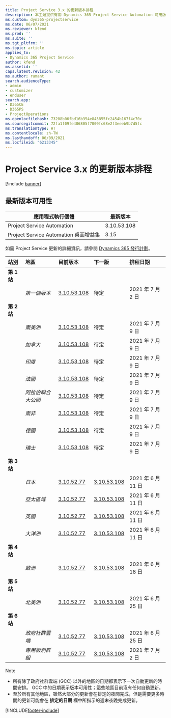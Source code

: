 ```yaml
---
title: Project Service 3.x 的更新版本排程
description: 本主題提供有關 Dynamics 365 Project Service Automation 可用版本與即將發行版本的資訊。
ms.custom: dyn365-projectservice
ms.date: 06/07/2021
ms.reviewer: kfend
ms.prod: ''
ms.suite: ''
ms.tgt_pltfrm: ''
ms.topic: article
applies_to:
- Dynamics 365 Project Service
author: kfend
ms.assetid: ''
caps.latest.revision: 42
ms.author: rumant
search.audienceType:
- admin
- customizer
- enduser
search.app:
- D365CE
- D365PS
- ProjectOperations
ms.openlocfilehash: 73208b06fbd16b354e845855fc2454b167f4c70c
ms.sourcegitcommit: 72fa1f09fe406805f7009fc68e2f3eeeb9b7d5fc
ms.translationtype: HT
ms.contentlocale: zh-TW
ms.lasthandoff: 06/09/2021
ms.locfileid: "6213345"
---
```

# <a name="update-release-schedule-for-project-service-3x"></a>Project Service 3.x 的更新版本排程

[!include [banner](../includes/psa-now-project-operations.md)]

## <a name="latest-version-availability"></a>最新版本可用性

| 應用程式執行個體  |  最新版本 |
|-------|----|
| Project Service Automation    | 3.10.53.108 |
| Project Service Automation 桌面增益集                | 3.15          |

如需 Project Service 更新的詳細資訊，請參閱 [Dynamics 365 發行計劃](/dynamics365/release-plans/)。 

| 站別  | 地區 | 目前版本 | 下一版 |  排程日期
| :---   | :---   | :---   | :---   |:---   |         
|<strong>第 1 站</strong> | |  |  | |
| | <i>第一個版本</i> | [3.10.53.108](whats-new-ur-32.md) | 待定 | 2021 年 7 月 2 日
|<strong>第 2 站</strong> | |  |  | |
| | <i>南美洲</i> | [3.10.53.108](whats-new-ur-32.md) | 待定 | 2021 年 7 月 9 日
| | <i>加拿大</i> | [3.10.53.108](whats-new-ur-32.md) | 待定 | 2021 年 7 月 9 日
| | <i>印度</i> | [3.10.53.108](whats-new-ur-32.md) | 待定 | 2021 年 7 月 9 日
| | <i>法國</i> | [3.10.53.108](whats-new-ur-32.md) | 待定 | 2021 年 7 月 9 日
| | <i>阿拉伯聯合大公國</i> | [3.10.53.108](whats-new-ur-32.md) | 待定 | 2021 年 7 月 9 日
| | <i>南非</i> | [3.10.53.108](whats-new-ur-32.md) | 待定 | 2021 年 7 月 9 日
| | <i>德國</i> | [3.10.53.108](whats-new-ur-32.md) | 待定 | 2021 年 7 月 9 日
| | <i>瑞士</i> | [3.10.53.108](whats-new-ur-32.md) | 待定 | 2021 年 7 月 9 日
|<strong>第 3 站</strong> | |  |  | |
| | <i>日本</i> | [3.10.52.77](whats-new-ur-31.md) | [3.10.53.108](whats-new-ur-32.md) | 2021 年 6 月 11 日
| | <i>亞太區域</i> | [3.10.52.77](whats-new-ur-31.md) | [3.10.53.108](whats-new-ur-32.md) | 2021 年 6 月 11 日
| | <i>英國</i> | [3.10.52.77](whats-new-ur-31.md) | [3.10.53.108](whats-new-ur-32.md) | 2021 年 6 月 11 日
| | <i>大洋洲</i> | [3.10.52.77](whats-new-ur-31.md) | [3.10.53.108](whats-new-ur-32.md) | 2021 年 6 月 11 日
|<strong>第 4 站</strong> | |  |  | |
| | <i>歐洲</i> | [3.10.52.77](whats-new-ur-31.md) | [3.10.53.108](whats-new-ur-32.md) | 2021 年 6 月 18 日
|<strong>第 5 站</strong> | |  |  | |
| | <i>北美洲</i> | [3.10.52.77](whats-new-ur-31.md) | [3.10.53.108](whats-new-ur-32.md) | 2021 年 6 月 25 日
|<strong>第 6 站</strong> | |  |  | |
| | <i>政府社群雲端</i> | [3.10.52.77](whats-new-ur-31.md) | [3.10.53.108](whats-new-ur-32.md) | 2021 年 6 月 25 日
| | <i>專用級別群組</i> | [3.10.52.77](whats-new-ur-31.md) | [3.10.53.108](whats-new-ur-32.md) | 2021 年 7 月 2 日

>[!Note]
> - 所有除了政府社群雲端 (GCC) 以外的地區的日期都表示下一次自動更新的時間安排。 GCC 中的日期表示版本可用性；這些地區目前沒有任何自動更新。
> - 至於所有其他地區，雖然大部分的更新會在排定的夜間完成，但是需要更多時間的更新可能會在 **排定的日期** 欄中所指示的週末夜晚完成更新。


[!INCLUDE[footer-include](../includes/footer-banner.md)]
